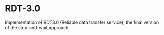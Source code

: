 # RDT-3.0
Implementation of RDT3.0 (Reliable data transfer service), the final version of the stop-and-wait approach.
